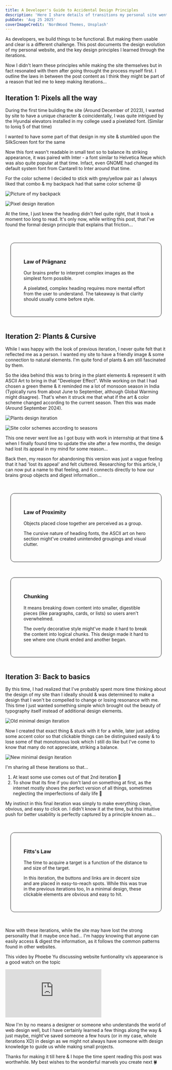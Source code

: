 ```yaml
---
title: A Developer's Guide to Accidental Design Principles
description: 'Here I share details of transitions my personal site went through along with emphasizing on main design principles that developers can follow'
pubDate: 'Aug 25 2025'
coverImageCredit: 'NordWood Themes, Unsplash'
---
```


As developers, we build things to be functional. But making them usable and clear is a different challenge. This post documents the design evolution of my personal website, and the key design principles I learned through the iterations.

Now I didn't learn these principles while making the site themselves but in fact resonated with them after going throught the process myself first. I outline the laws in between the post content as I think they might be part of a reason that led me to keep making iterations...

## Iteration 1: Pixels all the way

During the first time building the site (Around December of 2023), I wanted by site to have a unique character & coincidentally, I was quite intrigued by the Hyundai elevators installed in my college used a pixelated font. (Similar to Ioniq 5 of that time)

I wanted to have some part of that design in my site & stumbled upon the SilkScreen font for the same

Now this font wasn't readable in small text so to balance its striking appearance, it was paired with Inter - a font similar to Helvetica Neue which was also quite popular at that time. Infact, even GNOME had changed its default system font from Cantarell to Inter around that time.

For the color scheme I decided to stick with grey/yellow pair as I always liked that combo & my backpack had that same color scheme 😝

![Picture of my backpack](../../assets/blogimages/a-developers-guide-to-accidental-design-principles/backpack.jpg 'My backpack with gray & yellow color scheme')

![Pixel design iteration](../../assets/blogimages/a-developers-guide-to-accidental-design-principles/pixel-iteration.jpg 'Very first iteration of the site')

At the time, I just knew the heading didn't feel quite right, that it took a moment too long to read. It's only now, while writing this post, that I've found the formal design principle that explains that friction...

<div class='post-dfd-laws'>
	<h3>Law of Prägnanz</h3>
	<p>Our brains prefer to interpret complex images as the simplest form possible.</p>
	<p>A pixelated, complex heading requires more mental effort from the user to understand. The takeaway is that clarity should usually come before style.</p>
</div>

## Iteration 2: Plants & Cursive

While I was happy with the look of previous iteration, I never quite felt that it reflected me as a person. I wanted my site to have a friendly image & some connection to natural elements. I'm quite fond of plants & am still fascinated by them.

So the idea behind this was to bring in the plant elements & represent it with ASCII Art to bring in that "Developer Effect". While working on that I had chosen a green theme & it reminded me a lot of monsoon season in India (Typically runs from about June to September, although Global Warming might disagree). That's when it struck me that what if the art & color scheme changed according to the current season. Then this was made (Around September 2024).

![Plants design iteration](../../assets/blogimages/a-developers-guide-to-accidental-design-principles/plants-iteration.jpg 'Second iteration with plants inspired design')

![Site color schemes according to seasons](../../assets/blogimages/a-developers-guide-to-accidental-design-principles/plants-seasons.jpg 'Site theme changes according to current season')

This one never went live as I got busy with work in internship at that time & when I finally found time to update the site after a few months, the design had lost its appeal in my mind for some reason...

Back then, my reason for abandoning this version was just a vague feeling that it had 'lost its appeal' and felt cluttered. Researching for this article, I can now put a name to that feeling, and it connects directly to how our brains group objects and digest information...

<div class='post-dfd-laws'>
	<h3>Law of Proximity</h3>
	<p>Objects placed close together are perceived as a group. </p>
	<p>The cursive nature of heading fonts, the ASCII art on hero section might've created unintended groupings and visual clutter.</p>
</div>

<div class='post-dfd-laws'>
	<h3>Chunking</h3>
	<p>It means breaking down content into smaller, digestible pieces (like paragraphs, cards, or lists) so users aren't overwhelmed.</p>
	<p>The overly decorative style might've made it hard to break the content into logical chunks. This design made it hard to see where one chunk ended and another began.</p>
</div>

## Iteration 3: Back to basics

By this time, I had realized that I've probably spent more time thinking about the design of my site than I ideally should & was determined to make a design that I won't be compelled to change or losing resonance with me. This time I just wanted something simple which brought out the beauty of typography itself instead of additional design elements.

![Old minimal design iteration](../../assets/blogimages/a-developers-guide-to-accidental-design-principles/minimal-iteration-old.jpg 'Older iteration of minimal design without accent colors')

Now I created that exact thing & stuck with it for a while, later just adding some accent color so that clickable things can be distinguised easily & to lose some of that monotonous look which I still do like but I've come to know that many do not appreciate, striking a balance.

![New minimal design iteration](../../assets/blogimages/a-developers-guide-to-accidental-design-principles/minimal-iteration-new.jpg 'Latest iteration of minimal design with accent color & bolder typefaces')

I'm sharing all these iterations so that...

1. At least some use comes out of that 2nd iteration 🫣
2. To show that its fine if you don't land on something at first, as the internet mostly shows the perfect version of all things, sometimes neglecting the imperfections of daily life 🙂

My instinct in this final iteration was simply to make everything clean, obvious, and easy to click on. I didn't know it at the time, but this intuitive push for better usability is perfectly captured by a principle known as...

<div class='post-dfd-laws'>
	<h3>Fitts's Law</h3>
	<p>The time to acquire a target is a function of the distance to and size of the target. </p>
	<p>In this iteration, the buttons and links are in decent size and are placed in easy-to-reach spots. While this was true in the previous iterations too, In a minimal design, these clickable elements are obvious and easy to hit.</p>
</div>

Now with these iterations, while the site may have lost the strong personality that it maybe once had... I'm happy knowing that anyone can easily access & digest the information, as it follows the common patterns found in other websites.

This video by Phoebe Yu discussing website funtionality v/s appearance is a good watch on the topic

<iframe src="https://www.youtube.com/embed/pF8mY-M3_VY" title="If websites work, do they still need to look pretty?" frameborder="0" allow="accelerometer; autoplay; clipboard-write; encrypted-media; gyroscope; picture-in-picture; web-share" referrerpolicy="strict-origin-when-cross-origin" allowfullscreen></iframe>

Now I'm by no means a designer or someone who understands the world of web design well, but I have certainly learned a few things along the way & just maybe, might've saved someone a few hours (or in my case, whole iterations XD) in design as we might not always have someone with design knowledge to guide us while making small projects.

Thanks for making it till here & I hope the time spent reading this post was worthwhile. My best wishes to the wonderful marvels you create next 🍀

<style>
	/* Styling for laws */
	.post-dfd-laws {
		border: 1px solid currentColor;
		border-radius: 0.75rem;
		padding: 3rem 2.5rem 2rem 2.5rem;
		margin: 3rem 1rem;
	}
	.post-dfd-laws h3 {
		margin-top: 0;
	}
	/* Backpack image */
	img[alt="Picture of my backpack"] {
  	max-width: 360px;
	}
</style>
